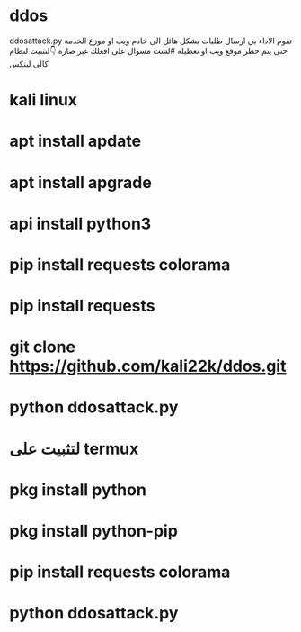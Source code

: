 # ddos
ddosattack.py
تقوم الاداء بي ارسال طلبات بشكل هائل الى خادم ويب او موزع الخدمة حتى يتم حظر موقع ويب او تعطيله 
#لست مسؤال على افعلك غير ضاره
             👇لتثبيت لنظام كالي لينكس
						 
# kali linux
# apt install apdate
# apt install apgrade
# api install python3
# pip install requests colorama
# pip install requests
# git clone https://github.com/kali22k/ddos.git
# python ddosattack.py
# لتثبيت على termux
# pkg install python
# pkg install python-pip
# pip install requests colorama
# python ddosattack.py
